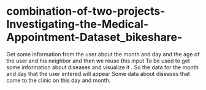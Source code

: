 # combination-of-two-projects-Investigating-the-Medical-Appointment-Dataset_bikeshare-
 Get some information from the user about the month and day  and the age of the user and his neighbor and then we reuse this input To be used to get some information about diseases and visualize it . So the data for the month and day that the user entered will appear Some data about diseases that come to the clinic on this day and month.

